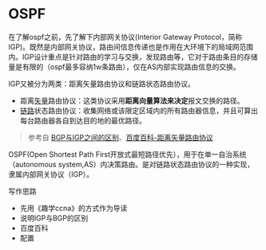 # OSPF

在了解ospf之前，先了解下内部网关协议(Interior Gateway Protocol，简称IGP)。既然是内部网关协议，路由间信息传递也是作用在大环境下的局域网范围内。IGP设计重点是针对路由的学习与交换，发现路由等，它对于路由条目的存储量是有限的（ospf最多容纳1w条路由），仅在AS内部实现路由信息的交换。

IGP又被分为两类：距离矢量路由协议和链路状态路由协议。

* 距离[矢量](https://zhidao.baidu.com/question/71933083.html)路由协议：这类协议采用**距离向量算法来决定**报文交换的路径。
* [链路](https://baike.baidu.com/item/%E6%95%B0%E6%8D%AE%E9%93%BE%E8%B7%AF/7181323)状态路由协议：收集网络或该限定区域内的所有路由器信息，并且可算出每台路由器各自到达目的地的最优路径。

> 参考自 [BGP与IGP之间的区别](http://www.voidcn.com/article/p-ojocvzvo-tx.html)、[百度百科-距离矢量路由协议](https://baike.baidu.com/item/%E9%93%BE%E8%B7%AF%E7%8A%B6%E6%80%81%E8%B7%AF%E7%94%B1%E5%8D%8F%E8%AE%AE)

OSPF(Open Shortest Path First开放式最短路径优先），用于在单一自治系统（autonomous system,AS）内决策路由。是对链路状态路由协议的一种实现，隶属内部网关协议（IGP）。



写作思路

* 先用《趣学ccna》的方式作为导读
* 说明IGP与BGP的区别
* 百度百科
* 配置
